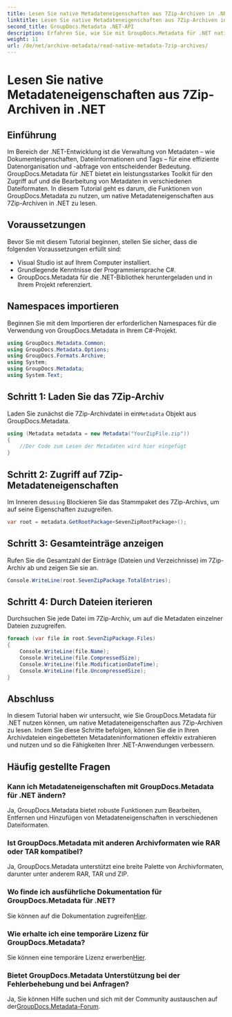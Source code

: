 ```yaml
---
title: Lesen Sie native Metadateneigenschaften aus 7Zip-Archiven in .NET
linktitle: Lesen Sie native Metadateneigenschaften aus 7Zip-Archiven in .NET
second_title: GroupDocs.Metadata .NET-API
description: Erfahren Sie, wie Sie mit GroupDocs.Metadata für .NET native Metadateneigenschaften aus 7Zip-Archiven lesen. Verbessern Sie die Datenverwaltungsfunktionen Ihrer .NET-Anwendung.
weight: 11
url: /de/net/archive-metadata/read-native-metadata-7zip-archives/
---
```


# Lesen Sie native Metadateneigenschaften aus 7Zip-Archiven in .NET

## Einführung
Im Bereich der .NET-Entwicklung ist die Verwaltung von Metadaten – wie Dokumenteigenschaften, Dateiinformationen und Tags – für eine effiziente Datenorganisation und -abfrage von entscheidender Bedeutung. GroupDocs.Metadata für .NET bietet ein leistungsstarkes Toolkit für den Zugriff auf und die Bearbeitung von Metadaten in verschiedenen Dateiformaten. In diesem Tutorial geht es darum, die Funktionen von GroupDocs.Metadata zu nutzen, um native Metadateneigenschaften aus 7Zip-Archiven in .NET zu lesen. 
## Voraussetzungen
Bevor Sie mit diesem Tutorial beginnen, stellen Sie sicher, dass die folgenden Voraussetzungen erfüllt sind:
- Visual Studio ist auf Ihrem Computer installiert.
- Grundlegende Kenntnisse der Programmiersprache C#.
- GroupDocs.Metadata für die .NET-Bibliothek heruntergeladen und in Ihrem Projekt referenziert.

## Namespaces importieren
Beginnen Sie mit dem Importieren der erforderlichen Namespaces für die Verwendung von GroupDocs.Metadata in Ihrem C#-Projekt.
```csharp
using GroupDocs.Metadata.Common;
using GroupDocs.Metadata.Options;
using GroupDocs.Formats.Archive;
using System;
using GroupDocs.Metadata;
using System.Text;
```
## Schritt 1: Laden Sie das 7Zip-Archiv
 Laden Sie zunächst die 7Zip-Archivdatei in ein`Metadata` Objekt aus GroupDocs.Metadata.
```csharp
using (Metadata metadata = new Metadata("YourZipFile.zip"))
{
    //Der Code zum Lesen der Metadaten wird hier eingefügt
}
```
## Schritt 2: Zugriff auf 7Zip-Metadateneigenschaften
 Im Inneren des`using` Blockieren Sie das Stammpaket des 7Zip-Archivs, um auf seine Eigenschaften zuzugreifen.
```csharp
var root = metadata.GetRootPackage<SevenZipRootPackage>();
```
## Schritt 3: Gesamteinträge anzeigen
Rufen Sie die Gesamtzahl der Einträge (Dateien und Verzeichnisse) im 7Zip-Archiv ab und zeigen Sie sie an.
```csharp
Console.WriteLine(root.SevenZipPackage.TotalEntries);
```
## Schritt 4: Durch Dateien iterieren
Durchsuchen Sie jede Datei im 7Zip-Archiv, um auf die Metadaten einzelner Dateien zuzugreifen.
```csharp
foreach (var file in root.SevenZipPackage.Files)
{
    Console.WriteLine(file.Name);
    Console.WriteLine(file.CompressedSize);
    Console.WriteLine(file.ModificationDateTime);
    Console.WriteLine(file.UncompressedSize);
}
```

## Abschluss
In diesem Tutorial haben wir untersucht, wie Sie GroupDocs.Metadata für .NET nutzen können, um native Metadateneigenschaften aus 7Zip-Archiven zu lesen. Indem Sie diese Schritte befolgen, können Sie die in Ihren Archivdateien eingebetteten Metadateninformationen effektiv extrahieren und nutzen und so die Fähigkeiten Ihrer .NET-Anwendungen verbessern.

## Häufig gestellte Fragen
### Kann ich Metadateneigenschaften mit GroupDocs.Metadata für .NET ändern?
Ja, GroupDocs.Metadata bietet robuste Funktionen zum Bearbeiten, Entfernen und Hinzufügen von Metadateneigenschaften in verschiedenen Dateiformaten.
### Ist GroupDocs.Metadata mit anderen Archivformaten wie RAR oder TAR kompatibel?
Ja, GroupDocs.Metadata unterstützt eine breite Palette von Archivformaten, darunter unter anderem RAR, TAR und ZIP.
### Wo finde ich ausführliche Dokumentation für GroupDocs.Metadata für .NET?
 Sie können auf die Dokumentation zugreifen[Hier](https://tutorials.groupdocs.com/metadata/net/).
### Wie erhalte ich eine temporäre Lizenz für GroupDocs.Metadata?
 Sie können eine temporäre Lizenz erwerben[Hier](https://purchase.groupdocs.com/temporary-license/).
### Bietet GroupDocs.Metadata Unterstützung bei der Fehlerbehebung und bei Anfragen?
 Ja, Sie können Hilfe suchen und sich mit der Community austauschen auf der[GroupDocs.Metadata-Forum](https://forum.groupdocs.com/c/metadata/14).